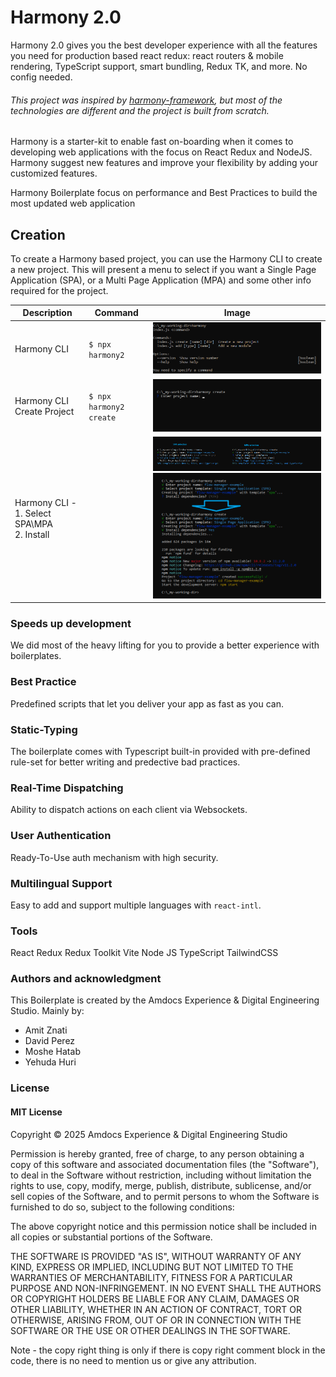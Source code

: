 # Harmony 2.0

Harmony 2.0 gives you the best developer experience with all the features you need for production based react redux: react routers & mobile rendering, TypeScript support, smart bundling, Redux TK, and more. No config needed.
######  This project was inspired by [harmony-framework](https://github.com/harmony-framework/harmony-boilerplate), but most of the technologies are different and the project is built from scratch.

Harmony is a starter-kit to enable fast on-boarding when it comes to developing web applications with the focus on React Redux and NodeJS.
Harmony suggest new features and improve your flexibility by adding your customized features.

Harmony Boilerplate focus on performance and Best Practices to build the most updated web application

## Creation
To create a Harmony based project, you can use the Harmony CLI to create a new project.
This will present a menu to select if you want a Single Page Application (SPA), or a Multi Page Application (MPA) and some other info required for the project.

| Description                                           | Command                    | Image                                                                                                                                                                            |
|-------------------------------------------------------|----------------------------|----------------------------------------------------------------------------------------------------------------------------------------------------------------------------------|
| Harmony CLI                                           | ```$ npx harmony2 ```       | ![Image](assets/images/harmony-cli-start.png)                                                                                                                                    |
| Harmony CLI Create Project                            | ```$ npx harmony2 create``` | ![Image](assets/images/harmony-cli-create.png)                                                                                                                                   |
| Harmony CLI - <br/> 1. Select SPA\MPA<br/> 2. Install |     | ![Image](assets/images/harmony-cli-spa-mpa-selection.png)<br/> ![Image](assets/images/harmony-cli-create-and-install.png)<br/> |


### Speeds up development
We did most of the heavy lifting for you to provide a better experience with boilerplates.


### Best Practice
Predefined scripts that let you deliver your app as fast as you can.


### Static-Typing
The boilerplate comes with Typescript built-in provided with pre-defined rule-set for better writing and predective bad practices.


### Real-Time Dispatching
Ability to dispatch actions on each client via Websockets.

### User Authentication
Ready-To-Use auth mechanism with high security.

### Multilingual Support
Easy to add and support multiple languages with `react-intl`.

### Tools

React
Redux
Redux Toolkit
Vite
Node JS
TypeScript
TailwindCSS

### Authors and acknowledgment
This Boilerplate is created by the Amdocs Experience & Digital Engineering Studio.
Mainly by:
- Amit Znati
- David Perez
- Moshe Hatab
- Yehuda Huri

### License
#### MIT License
Copyright © 2025 Amdocs Experience & Digital Engineering Studio

Permission is hereby granted, free of charge, to any person obtaining a copy of this software and associated documentation files (the "Software"), to deal in the Software without restriction, including without limitation the rights to use, copy, modify, merge, publish, distribute, sublicense, and/or sell copies of the Software, and to permit persons to whom the Software is furnished to do so, subject to the following conditions:

The above copyright notice and this permission notice shall be included in all copies or substantial portions of the Software.

THE SOFTWARE IS PROVIDED "AS IS", WITHOUT WARRANTY OF ANY KIND, EXPRESS OR IMPLIED, INCLUDING BUT NOT LIMITED TO THE WARRANTIES OF MERCHANTABILITY, FITNESS FOR A PARTICULAR PURPOSE AND NON-INFRINGEMENT. IN NO EVENT SHALL THE AUTHORS OR COPYRIGHT HOLDERS BE LIABLE FOR ANY CLAIM, DAMAGES OR OTHER LIABILITY, WHETHER IN AN ACTION OF CONTRACT, TORT OR OTHERWISE, ARISING FROM, OUT OF OR IN CONNECTION WITH THE SOFTWARE OR THE USE OR OTHER DEALINGS IN THE SOFTWARE.

Note - the copy right thing is only if there is copy right comment block in the code, there is no need to mention us or give any attribution.

